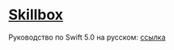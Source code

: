 # [Skillbox](https://go.acstat.com/3ced01680e2ae408 "Skillbox")

Руководство по Swift 5.0 на русском: [ссылка](https://www.mediafire.com/file/7qaulmn2jdh3niy/Руководство+по+Swift+5.0+на+русском.epub/file)
